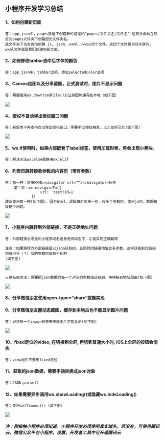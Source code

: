 ## 小程序开发学习总结

#### 1、如何创建新页面
    答：app.json中，pages数组下创建新的路径如“pages/文件夹名/文件名” 这样会自动在项目的pages文件夹下创建起的文件夹名，
    此文件夹下也会自动创建.js,.json,.wxml,.wxss四个文件，这四个文件是自动关联的，wxml文件就是我们创建的新页面。
#### 2、如何修改tabbar选中后字体的颜色
    答：app.json中，tabbar选项，添加selectedColor选项
#### 3、Canvas绘图以及分享截图，正式测试时，图片不显示问题
    答：需要使用wx.downloadFile()方法将图片缓存到本地（如下图）
![](https://github.com/HappinessLei/applet/blob/master/artical_img/1.jpg)
#### 4、授权不自动弹出授权窗口问题
    答：新版本不再支持自动弹出授权窗口，需要手动按钮触发，以示友好交互(如下图)
![](https://github.com/HappinessLei/applet/blob/master/artical_img/2.jpg)
#### 5、wx:if使用时，如果内部嵌套了label标签，使用<view wx:else></view>加载时候，将会出现小黑块。
    答：解决方法wx:else都换用wx:elif
#### 6、列表页跳转接收参数的内容页（带有参数）
    答：第一种：使用WXML<navigator url=””></navigator>标签
        第二种：wx.navigateTo({
 	                url: 'test?id=1'
                })
    建议使用第一种(如下图)，因为html，逻辑相对简单一些，传多个参数时，使用js时，数据接收是个问题。
![](https://github.com/HappinessLei/applet/blob/master/artical_img/3.jpg)
#### 7、小程序内跳转到外部链接，不是正确地址问题
    答：外部链接必须是和小程序域名信息是同域名下，才能实现正确跳转

    注意：如果跳转的外部链接是以json获取的，且跳转的链接地址含有参数，这样获取到的链接地址问号（？）后的参数时获取不到的
    (如下图)
![](https://github.com/HappinessLei/applet/blob/master/artical_img/4.jpg) 

    正确获取方法：需要把json数据的每一个对应的参数值获取到，再拼接到地址后面(如下图)
![](https://github.com/HappinessLei/applet/blob/master/artical_img/5.jpg)
#### 8、分享微信朋友使用open-type=”share”就能实现
#### 9、分享微信朋友圈动态截图，缓存到本地后也不能显示图片问题
    答：必须有一个image标签来接收图片才能显示(如下图)
![](https://github.com/HappinessLei/applet/blob/master/artical_img/6.jpg)
#### 10、fixed定位的video, 在切换到全屏, 再切到普通大小时, iOS上全屏的按钮会消失
    答：view组件不要用fixed定位
#### 11、获取的json数据，需要手动转换成json对象
    答：JSON.parse()
#### 12、如果需要异步调用wx.showLoading()或隐藏wx.hideLoading()
    答：使用setTimeout()（如下图）
![](https://github.com/HappinessLei/applet/blob/master/artical_img/7.jpg)
    
##### 注：刚接触小程序必须知道，小程序开发必须使用真实域名，若没有，可使用腾讯云，微信公众平台小程序，设置，开发者工具中可开通腾讯云
